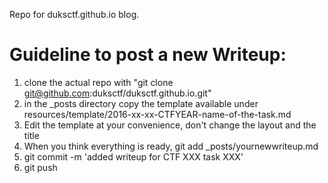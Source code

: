 Repo for duksctf.github.io blog.

# Guideline to post a new Writeup:

1. clone the actual repo with "git clone git@github.com:duksctf/duksctf.github.io.git"
2. in the _posts directory copy the template available under resources/template/2016-xx-xx-CTFYEAR-name-of-the-task.md
3. Edit the template at your convenience, don't change the layout and the title
4. When you think everything is ready, git add _posts/yournewwriteup.md
5. git commit -m 'added writeup for CTF XXX task XXX'
6. git push
